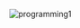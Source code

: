 
![programming1](https://user-images.githubusercontent.com/21170527/104544755-8222c580-5663-11eb-96d4-b917a05ce487.gif)
